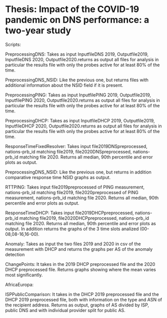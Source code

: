 # Thesis: Impact of the COVID-19 pandemic on DNS performance: a two-year study

Scripts:

PreprocessingDNS: Takes as input InputfileDNS 2019, Outputfile2019, InputfileDNS 2020, Outputfile2020.returns as output all files for analysis in particular the results file with only the probes active for at least 80% of the time.

PreprocessingDNS_NSID: Like the previous one, but returns files with additional information about the NSID field if it is present.

PreprocessingPING: Takes as input InputfilePING 2019, Outputfile2019, InputfilePING 2020, Outputfile2020.returns as output all files for analysis in particular the results file with only the probes active for at least 80% of the time.

PreprocessingDHCP: Takes as input InputfileDHCP 2019, Outputfile2019, InputfileDHCP 2020, Outputfile2020.returns as output all files for analysis in particular the results file with only the probes active for at least 80% of the time.

ResponseTimeFixedResolver: Takes input file2019DNSpreprocessed, nations-prb_id matching file2019, file2020DNSpreprocessed, nations-prb_id matching file 2020. Returns all median, 90th percentile and error plots as output. 

PreprocessingDNS_NSID: Like the previous one, but returns in addition comparative response time NSID graphs as output.

RTTPING: Takes input file2019preprocessed of PING measurement, nations-prb_id matching file2019, file2020preprocessed of PING measurement, nations-prb_id matching file 2020. Returns all median, 90th percentile and error plots as output. 

ResponseTimeDHCP: Takes input file2019DHCPpreprocessed, nations-prb_id matching file2019, file2020DHCPpreprocessed, nations-prb_id matching file 2020. Returns all median, 90th percentile and error plots as output. In addition returns the graphs of the 3 time slots analized (00-08,08-16,16-00).

Anomaly: Takes as input the two files 2019 and 2020 in csv of the measurement with DHCP and returns the graphs per AS of the anomaly detection

ChangePoints: It takes in the 2019 DHCP preprocessed file and the 2020 DHCP preprocessed file. Returns graphs showing where the mean varies most significantly.

AfricaEuropa:

ISPPublicComparison: It takes in the DHCP 2019 preprocessed file and the DHCP 2019 preprocessed file, both with information on the type and ASN of the recipient address. Returns as output, graphs of AS divided by ISP, public DNS and with individual provider split for public AS.
